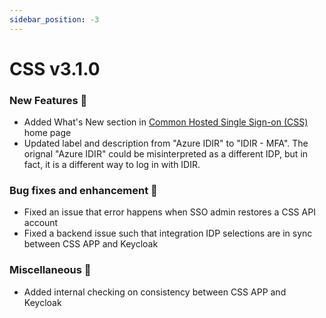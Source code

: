 ```yaml
---
sidebar_position: -3
---
```


# CSS v3.1.0

### New Features 🎉

-   Added What's New section in [Common Hosted Single Sign-on (CSS)](https://bcgov.github.io/sso-requests) home page
-   Updated label and description from "Azure IDIR" to "IDIR - MFA". The orignal "Azure IDIR" could be misinterpreted as a different IDP, but in fact, it is a different way to log in with IDIR. 


### Bug fixes and enhancement 🐛

-   Fixed an issue that error happens when SSO admin restores a CSS API account
-   Fixed a backend issue such that integration IDP selections are in sync between CSS APP and Keycloak


### Miscellaneous 🧩
-   Added internal checking on consistency between CSS APP and Keycloak 